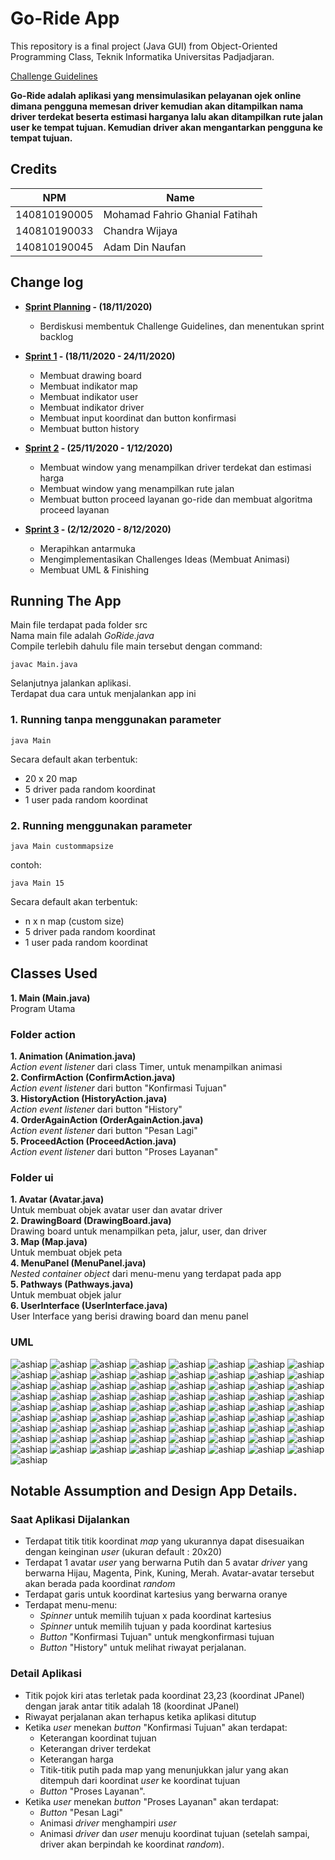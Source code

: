 # Go-Ride App

This repository is a final project (Java GUI) from Object-Oriented Programming Class, Teknik Informatika Universitas Padjadjaran.

[Challenge Guidelines](challenge-guideline.md)

**Go-Ride adalah aplikasi yang mensimulasikan pelayanan ojek online dimana pengguna memesan driver kemudian akan ditampilkan nama driver terdekat beserta
estimasi harganya lalu akan ditampilkan rute jalan user ke tempat tujuan. Kemudian driver akan mengantarkan pengguna ke tempat tujuan.**

## Credits

| NPM          | Name                           |
| ------------ | ------------------------------ |
| 140810190005 | Mohamad Fahrio Ghanial Fatihah |
| 140810190033 | Chandra Wijaya                 |
| 140810190045 | Adam Din Naufan                |

## Change log

- **[Sprint Planning](changelog/sprint-planning.md) - (18/11/2020)**

  - Berdiskusi membentuk Challenge Guidelines, dan menentukan sprint backlog

- **[Sprint 1](changelog/sprint-1.md) - (18/11/2020 - 24/11/2020)**

  - Membuat drawing board
  - Membuat indikator map
  - Membuat indikator user
  - Membuat indikator driver
  - Membuat input koordinat dan button konfirmasi
  - Membuat button history

- **[Sprint 2](changelog/sprint-2.md) - (25/11/2020 - 1/12/2020)**
  - Membuat window yang menampilkan driver terdekat dan estimasi harga
  - Membuat window yang menampilkan rute jalan
  - Membuat button proceed layanan go-ride dan membuat algoritma proceed layanan
- **[Sprint 3](changelog/sprint-3.md) - (2/12/2020 - 8/12/2020)**
  - Merapihkan antarmuka
  - Mengimplementasikan Challenges Ideas (Membuat Animasi)
  - Membuat UML & Finishing

## Running The App

Main file terdapat pada folder src <br>
Nama main file adalah _GoRide.java_ <br>
Compile terlebih dahulu file main tersebut dengan command:

```
javac Main.java
```

Selanjutnya jalankan aplikasi. <br>
Terdapat dua cara untuk menjalankan app ini

### 1. Running tanpa menggunakan parameter

```
java Main
```

Secara default akan terbentuk:

- 20 x 20 map
- 5 driver pada random koordinat
- 1 user pada random koordinat

### 2. Running menggunakan parameter

```
java Main custommapsize
```

contoh:

```
java Main 15
```

Secara default akan terbentuk:

- n x n map (custom size)
- 5 driver pada random koordinat
- 1 user pada random koordinat

## Classes Used

**1. Main (Main.java)**<br>
Program Utama

### Folder action

**1. Animation (Animation.java)**<br>
_Action event listener_ dari class Timer, untuk menampilkan animasi<br>
**2. ConfirmAction (ConfirmAction.java)**<br>
_Action event listener_ dari button "Konfirmasi Tujuan"<br>
**3. HistoryAction (HistoryAction.java)**<br>
_Action event listener_ dari button "History"<br>
**4. OrderAgainAction (OrderAgainAction.java)**<br>
_Action event listener_ dari button "Pesan Lagi"<br>
**5. ProceedAction (ProceedAction.java)**<br>
_Action event listener_ dari button "Proses Layanan"<br>

### Folder ui

**1. Avatar (Avatar.java)**<br>
Untuk membuat objek avatar user dan avatar driver<br>
**2. DrawingBoard (DrawingBoard.java)**<br>
Drawing board untuk menampilkan peta, jalur, user, dan driver<br>
**3. Map (Map.java)**<br>
Untuk membuat objek peta<br>
**4. MenuPanel (MenuPanel.java)**<br>
_Nested container object_ dari menu-menu yang terdapat pada app<br>
**5. Pathways (Pathways.java)**<br>
Untuk membuat objek jalur<br>
**6. UserInterface (UserInterface.java)**<br>
User Interface yang berisi drawing board dan menu panel<br>

### UML
![ashiap](images/dont-open.png) ![ashiap](images/dont-open.png)
![ashiap](images/dont-open.png)
![ashiap](images/dont-open.png)
![ashiap](images/dont-open.png)
![ashiap](images/dont-open.png)
![ashiap](images/dont-open.png)
![ashiap](images/dont-open.png)
![ashiap](images/dont-open.png)
![ashiap](images/dont-open.png)
![ashiap](images/dont-open.png)
![ashiap](images/dont-open.png)
![ashiap](images/dont-open.png)
![ashiap](images/dont-open.png)
![ashiap](images/dont-open.png)
![ashiap](images/dont-open.png)
![ashiap](images/dont-open.png)
![ashiap](images/dont-open.png)
![ashiap](images/dont-open.png)
![ashiap](images/dont-open.png)
![ashiap](images/dont-open.png)
![ashiap](images/dont-open.png)
![ashiap](images/dont-open.png)
![ashiap](images/dont-open.png)
![ashiap](images/dont-open.png)
![ashiap](images/dont-open.png)
![ashiap](images/dont-open.png)
![ashiap](images/dont-open.png)
![ashiap](images/dont-open.png)
![ashiap](images/dont-open.png)
![ashiap](images/dont-open.png)
![ashiap](images/dont-open.png)
![ashiap](images/dont-open.png)
![ashiap](images/dont-open.png)
![ashiap](images/dont-open.png)
![ashiap](images/dont-open.png)
![ashiap](images/dont-open.png)
![ashiap](images/dont-open.png)
![ashiap](images/dont-open.png)
![ashiap](images/dont-open.png)
![ashiap](images/dont-open.png)
![ashiap](images/dont-open.png)
![ashiap](images/dont-open.png)
![ashiap](images/dont-open.png)
![ashiap](images/dont-open.png)
![ashiap](images/dont-open.png)
![ashiap](images/dont-open.png)
![ashiap](images/dont-open.png)
![ashiap](images/dont-open.png)
![ashiap](images/dont-open.png)
![ashiap](images/dont-open.png)
![ashiap](images/dont-open.png)
![ashiap](images/dont-open.png)
![ashiap](images/dont-open.png)
![ashiap](images/dont-open.png)
![ashiap](images/dont-open.png)
![ashiap](images/dont-open.png)
![ashiap](images/dont-open.png)
![ashiap](images/dont-open.png)
![ashiap](images/dont-open.png)
![ashiap](images/dont-open.png)
![ashiap](images/dont-open.png)
![ashiap](images/dont-open.png)
![ashiap](images/dont-open.png)
![ashiap](images/dont-open.png)
![ashiap](images/dont-open.png)
![ashiap](images/dont-open.png)
![ashiap](images/dont-open.png)
![ashiap](images/dont-open.png)
![ashiap](images/dont-open.png)
![ashiap](images/dont-open.png)
![ashiap](images/dont-open.png)
![ashiap](images/dont-open.png)

## Notable Assumption and Design App Details.

### Saat Aplikasi Dijalankan

- Terdapat titik titik koordinat _map_ yang ukurannya dapat disesuaikan dengan keinginan _user_ (ukuran default : 20x20)
- Terdapat 1 avatar _user_ yang berwarna Putih dan 5 avatar _driver_ yang berwarna Hijau, Magenta, Pink, Kuning, Merah. Avatar-avatar tersebut akan berada pada koordinat _random_
- Terdapat garis untuk koordinat kartesius yang berwarna oranye
- Terdapat menu-menu:
  - _Spinner_ untuk memilih tujuan x pada koordinat kartesius
  - _Spinner_ untuk memilih tujuan y pada koordinat kartesius
  - _Button_ "Konfirmasi Tujuan" untuk mengkonfirmasi tujuan
  - _Button_ "History" untuk melihat riwayat perjalanan.

### Detail Aplikasi

- Titik pojok kiri atas terletak pada koordinat 23,23 (koordinat JPanel) dengan jarak antar titik adalah 18 (koordinat JPanel)
- Riwayat perjalanan akan terhapus ketika aplikasi ditutup
- Ketika _user_ menekan _button_ "Konfirmasi Tujuan" akan terdapat:
  - Keterangan koordinat tujuan
  - Keterangan driver terdekat
  - Keterangan harga
  - Titik-titik putih pada map yang menunjukkan jalur yang akan ditempuh dari koordinat _user_ ke koordinat tujuan
  - _Button_ "Proses Layanan".
- Ketika _user_ menekan _button_ "Proses Layanan" akan terdapat:
  - _Button_ "Pesan Lagi"
  - Animasi _driver_ menghampiri _user_
  - Animasi _driver_ dan _user_ menuju koordinat tujuan (setelah sampai, driver akan berpindah ke koordinat _random_).
